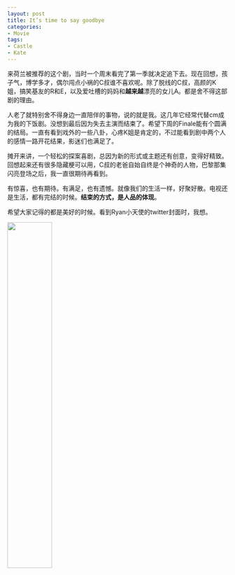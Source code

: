 ```yaml
---
layout: post
title: It’s time to say goodbye
categories:
- Movie
tags:
- Castle
- Kate
---
```


来荷兰被推荐的这个剧，当时一个周末看完了第一季就决定追下去。现在回想，孩子气，博学多才，偶尔闯点小祸的C叔谁不喜欢呢。除了脱线的C叔，高颜的K姐，搞笑基友的R和E，以及爱吐槽的妈妈和**越来越**漂亮的女儿A。都是舍不得这部剧的理由。

 <!--more-->

人老了就特别舍不得身边一直陪伴的事物，说的就是我。这几年它经常代替cm成为我的下饭剧。没想到最后因为失去主演而结束了。希望下周的Finale能有个圆满的结局。一直有看到戏外的一些八卦，心疼K姐是肯定的，不过能看到剧中两个人的感情一路开花结果，影迷们也满足了。

摊开来讲，一个轻松的探案喜剧，总因为新的形式或主题还有创意，变得好精致。回想起来还有很多隐藏梗可以用，C叔的老爸自始自终是个神奇的人物，巴黎那集闪亮登场之后，我一直很期待再看到。

有惊喜，也有期待。有满足，也有遗憾。就像我们的生活一样，好聚好散。电视还是生活，都有完结的时候。**结束的方式，是人品的体现**。

希望大家记得的都是美好的时候。看到Ryan小天使的twitter封面时，我想。


<img src="https://img3.doubanio.com/view/thing_review/large/public/p156300.jpg" width="45%">